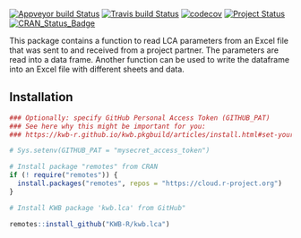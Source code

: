 [![Appveyor build Status](https://ci.appveyor.com/api/projects/status/snnfalgr0g25dx15/branch/master?svg=true)](https://ci.appveyor.com/project/KWB-R/kwb-lca/branch/master)
[![Travis build Status](https://travis-ci.org/KWB-R/kwb.lca.svg?branch=master)](https://travis-ci.org/KWB-R/kwb.lca)
[![codecov](https://codecov.io/github/KWB-R/kwb.lca/branch/master/graphs/badge.svg)](https://codecov.io/github/KWB-R/kwb.lca)
[![Project Status](https://img.shields.io/badge/lifecycle-experimental-orange.svg)](https://www.tidyverse.org/lifecycle/#experimental)
[![CRAN_Status_Badge](https://www.r-pkg.org/badges/version/kwb.lca)]()

This package contains a function to read LCA parameters from an Excel 
file that was sent to and received from a project partner. The parameters 
are read into a data frame. Another function can be used to write the dataframe into an Excel file with different sheets and data.

## Installation

```r
### Optionally: specify GitHub Personal Access Token (GITHUB_PAT)
### See here why this might be important for you:
### https://kwb-r.github.io/kwb.pkgbuild/articles/install.html#set-your-github_pat

# Sys.setenv(GITHUB_PAT = "mysecret_access_token")

# Install package "remotes" from CRAN
if (! require("remotes")) {
  install.packages("remotes", repos = "https://cloud.r-project.org")
}

# Install KWB package 'kwb.lca' from GitHub"

remotes::install_github("KWB-R/kwb.lca")
```
